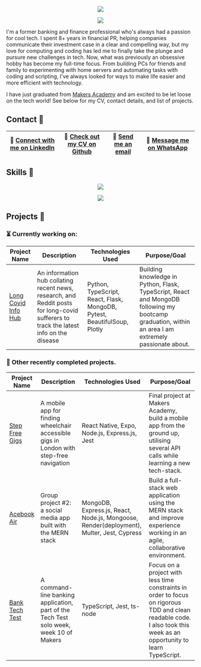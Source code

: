 <p align="center">
 <img src="https://user-images.githubusercontent.com/4661986/226200050-8b992437-07b5-48b3-a22f-ae7262c52e62.svg" />
</p>
<p align="center">
<img src="https://readme-typing-svg.demolab.com?font=Fira+Code&duration=2000&pause=500&center=true&width=435&lines=Full-Stack+Software+Engineer;Career+Changer;Makers+Graduate" />
</p>
I'm a former banking and finance professional who's always had a passion for cool tech. I spent 8+ years in financial PR, helping companies communicate their investment case in a clear and compelling way, but my love for computing and coding has led me to finally take the plunge and pursure new challenges in tech. Now, what was previously an obsessive hobby has become my full-time focus. From building PCs for friends and family to experimenting with home servers and automating tasks with coding and scripting, I've always looked for ways to make life easier and more efficient with technology.
  
  
I have just graduated from  [Makers Academy](https://makers.tech/) and am excited to be let loose on the tech world! See below for my CV, contact details, and list of projects. 

## Contact 📇
 | 📎 [Connect with me on LinkedIn](https://www.linkedin.com/in/josephburgessmba/) | 📄 [Check out my CV on Github](https://github.com/josephburgess/cv) | 📧 [Send me an email](mailto:josephburgess@gmail.com) | 📱 [Message me on WhatsApp](https://wa.me/447769325254?text=Hi%20Joe!%20I%20saw%20your%20Github%20) |
|--------------|-------------|-------------------|-------------|
## Skills 🤹
<p align="center">
    <img src="https://skillicons.dev/icons?i=js,ts,mongodb,express,react,nodejs,python,flask,docker,jest,postgres,postman,ruby,rails,html,css&perline=8" />
</p>

<p align="center">
 <a href = https://github.com/josephburgess/cv>
    <img src="https://user-images.githubusercontent.com/4661986/220958138-f8fdb184-1ef2-4370-bd0f-d7f2a251d3f4.png"/>
 </a>
</p>

## Projects 📝

### ⏳ Currently working on:

| Project Name | Description | Technologies Used | Purpose/Goal |
|--------------|-------------|-------------------|--------------|
| [Long Covid Info Hub](https://github.com/josephburgess/long-covid-web-scraper) | An information hub collating recent news, research, and Reddit posts for long-covid sufferers to track the latest info on the disease | Python, TypeScript, React, Flask, MongoDB, Pytest, BeautifulSoup, Plotly | Building knowledge in Python, Flask, TypeScript, React and MongoDB following my bootcamp graduation, within an area I am extremely passionate about. |

### 🏁 Other recently completed projects.

| Project Name | Description | Technologies Used | Purpose/Goal |
|--------------|-------------|-------------------|--------------|
| [Step Free Gigs](https://github.com/josephburgess/StepFreeGigs/) | A mobile app for finding wheelchair accessible gigs in London with step-free navigation | React Native, Expo, Node.js, Express.js, Jest | Final project at Makers Academy, build a mobile app from the ground up, utilising several API calls while learning a new tech-stack. |
| [Acebook Air](https://github.com/josephburgess/acebook-mern) | Group project #2: a social media app built with the MERN stack | MongoDB, Express.js, React, Node.js, Mongoose, Render(deployment), Multer, Jest, Cypress | Build a full-stack web application using the MERN stack and improve experience working in an agile, collaborative environment. |
| [Bank Tech Test](https://github.com/josephburgess/bank-tech-test) | A command-line banking application, part of the Tech Test solo week, week 10 of Makers | TypeScript, Jest, ts-node | Focus on a project with less time constraints in order to focus on rigorous TDD and clean readable code. I also took this week as an opportunity to learn TypeScript. |
